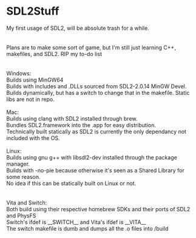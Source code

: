 # SDL2Stuff
My first usage of SDL2, will be absolute trash for a while.\
\
\
Plans are to make some sort of game, but I'm still just learning C++, makefiles, and SDL2. RIP my to-do list\
\
\
Windows:\
Builds using MinGW64\
Builds with includes and .DLLs sourced from SDL2-2.0.14 MinGW Devel.\
Builds dynamically, but has a switch to change that in the makefile. Static libs are not in repo.\
\
Mac:\
Builds using clang with SDL2 installed through brew.\
Bundles SDL2.framework into the .app for easy distribution.\
Technically built statically as SDL2 is currently the only dependancy not included with the OS.\
\
Linux:\
Builds using gnu g++ with libsdl2-dev installed through the package manager.\
Builds with -no-pie because otherwise it's seen as a Shared Library for some reason.\
No idea if this can be statically built on Linux or not.\
\
\
Vita and Switch:\
Both build using their respective homebrew SDKs and their ports of SDL2 and PhysFS\
Switch's ifdef is \_\_SWITCH\_\_ and Vita's ifdef is \_\_VITA\_\_\
The switch makefile is dumb and dumps all the .o files into /build
